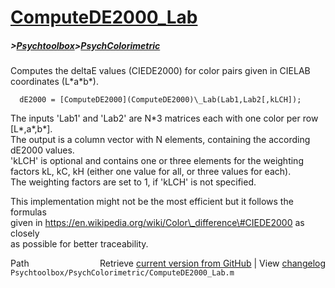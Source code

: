 # [ComputeDE2000_Lab](ComputeDE2000_Lab)
##### >[Psychtoolbox](Psychtoolbox)>[PsychColorimetric](PsychColorimetric)

Computes the deltaE values (CIEDE2000) for color pairs given in CIELAB coordinates (L\*a\*b\*).  
  
      dE2000 = [ComputeDE2000](ComputeDE2000)\_Lab(Lab1,Lab2[,kLCH]);  
  
The inputs 'Lab1' and 'Lab2' are N\*3 matrices each with one color per row [L\*,a\*,b\*].   
The output is a column vector with N elements, containing the according   
dE2000 values.  
'kLCH' is optional and contains one or three elements for the weighting   
factors kL, kC, kH (either one value for all, or three values for each).   
The weighting factors are set to 1, if 'kLCH' is not specified.  
  
This implementation might not be the most efficient but it follows the formulas  
given in https://en.wikipedia.org/wiki/Color\_difference\#CIEDE2000 as closely  
as possible for better traceability.   




<div class="code_header" style="text-align:right;">
  <span style="float:left;">Path&nbsp;&nbsp;</span> <span class="counter">Retrieve <a href=
  "https://raw.github.com/Psychtoolbox-3/Psychtoolbox-3/beta/Psychtoolbox/PsychColorimetric/ComputeDE2000_Lab.m">current version from GitHub</a> | View <a href=
  "https://github.com/Psychtoolbox-3/Psychtoolbox-3/commits/beta/Psychtoolbox/PsychColorimetric/ComputeDE2000_Lab.m">changelog</a></span>
</div>
<div class="code">
  <code>Psychtoolbox/PsychColorimetric/ComputeDE2000_Lab.m</code>
</div>

